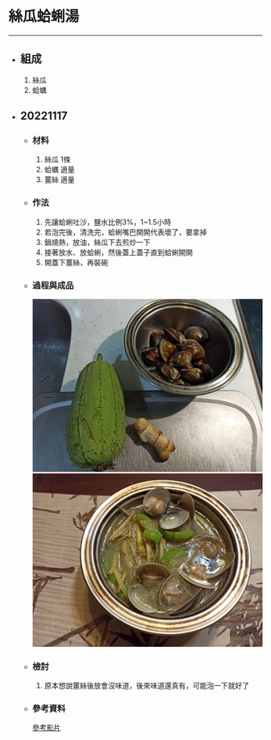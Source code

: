 # 絲瓜蛤蜊湯
---
+ ## 組成
  1. 絲瓜
  2. 蛤蠣

+ ## 20221117
  + ### 材料
    1. 絲瓜 1條
    2. 蛤蠣 適量
    3. 薑絲 適量
  
  + ### 作法
    1. 先讓蛤蜊吐沙，鹽水比例3%，1~1.5小時
    2. 若泡完後，清洗完，蛤蜊嘴巴開開代表壞了，要拿掉
    3. 鍋燒熱，放油，絲瓜下去煎炒一下
    4. 接著放水、放蛤蜊，然後蓋上蓋子直到蛤蜊開開
    5. 開蓋下薑絲，再裝碗
  
  + ### 過程與成品
    ![](../../Image/20221117_1.jpg)
    ![](../../Image/20221117_2.jpg)
  
  + ### 檢討
    1. 原本想說薑絲後放會沒味道，後來味道還真有，可能泡一下就好了
  
  + ### 參考資料
    [參考影片](https://youtu.be/ns_7P4ts-Rs)